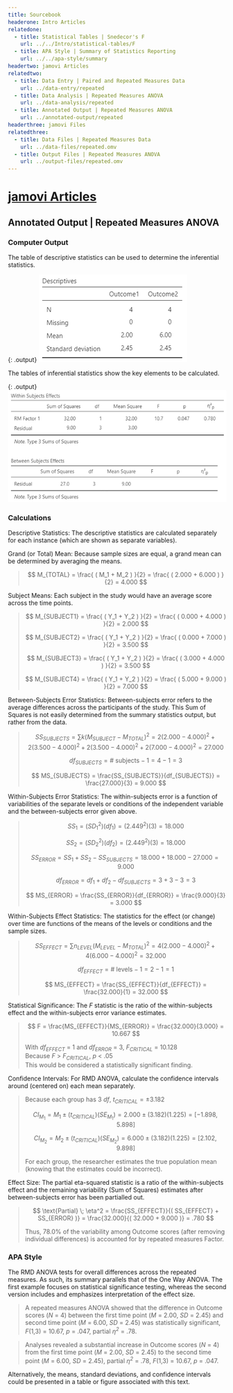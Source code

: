 ```yaml
---
title: Sourcebook
headerone: Intro Articles
relatedone:
  - title: Statistical Tables | Snedecor's F
    url: ../../Intro/statistical-tables/F
  - title: APA Style | Summary of Statistics Reporting
    url: ../../apa-style/summary
headertwo: jamovi Articles
relatedtwo:
  - title: Data Entry | Paired and Repeated Measures Data
    url: ../data-entry/repeated
  - title: Data Analysis | Repeated Measures ANOVA
    url: ../data-analysis/repeated
  - title: Annotated Output | Repeated Measures ANOVA
    url: ../annotated-output/repeated
headerthree: jamovi Files
relatedthree:
  - title: Data Files | Repeated Measures Data
    url: ../data-files/repeated.omv
  - title: Output Files | Repeated Measures ANOVA
    url: ../output-files/repeated.omv
---
```


# [jamovi Articles](../index.md)

## Annotated Output | Repeated Measures ANOVA

### Computer Output

The table of descriptive statistics can be used to determine the inferential statistics.

{: .output}
![Screenshot of descriptive table](repeated2.png)

The tables of inferential statistics show the key elements to be calculated.

{: .output}
![Screenshot of inferential table](repeated3.png)

### Calculations

Descriptive Statistics: The descriptive statistics are calculated separately for each instance (which are shown as separate variables).

Grand (or Total) Mean: Because sample sizes are equal, a grand mean can be determined by averaging the means.

> $$ M_{TOTAL} = \frac{ ( M_1 + M_2 ) }{2} = \frac{ ( 2.000 + 6.000 ) }{2} = 4.000 $$

Subject Means: Each subject in the study would have an average score across the time points.

> $$ M_{SUBJECT1} = \frac{ ( Y_1 + Y_2 ) }{2} = \frac{ ( 0.000 + 4.000 ) }{2} = 2.000 $$
>
> $$ M_{SUBJECT2} = \frac{ ( Y_1 + Y_2 ) }{2} = \frac{ ( 0.000 + 7.000 ) }{2} = 3.500 $$
>
> $$ M_{SUBJECT3} = \frac{ ( Y_1 + Y_2 ) }{2} = \frac{ ( 3.000 + 4.000 ) }{2} = 3.500 $$
>
> $$ M_{SUBJECT4} = \frac{ ( Y_1 + Y_2 ) }{2} = \frac{ ( 5.000 + 9.000 ) }{2} = 7.000 $$

Between-Subjects Error Statistics: Between-subjects error refers to the average differences across the participants of the study. This Sum of Squares is not easily determined from the summary statistics output, but rather from the data.

> $$ SS_{SUBJECTS} = \sum k (M_{SUBJECT} - M_{TOTAL})^2 = 2 ( 2.000 - 4.000 )^2 + 2 ( 3.500 - 4.000 )^2 + 2 ( 3.500 - 4.000 )^2 + 2 ( 7.000 - 4.000 )^2 = 27.000  $$
>
> $$ df_{SUBJECTS} = \text{# subjects} − 1 = 4 − 1 = 3 $$
>
> $$ MS_{SUBJECTS} = \frac{SS_{SUBJECTS}}{df_{SUBJECTS}} = \frac{27.000}{3} = 9.000 $$

Within-Subjects Error Statistics: The within-subjects error is a function of variabilities of the separate levels or conditions of the independent variable and the between-subjects error given above.

> $$ SS_1 = ( SD_1^2 ) ( df_1 ) = ( 2.449^2 ) ( 3 ) = 18.000 $$
>
> $$ SS_2 = ( SD_2^2 ) ( df_2 ) = ( 2.449^2 ) ( 3 ) = 18.000 $$
>
> $$ SS_{ERROR} = SS_1 + SS_2 - SS_{SUBJECTS} = 18.000 + 18.000 - 27.000 = 9.000 $$
>
> $$ df_{ERROR} = df_1 + df_2 - df_{SUBJECTS} = 3 + 3 - 3 = 3 $$
>
> $$ MS_{ERROR} = \frac{SS_{ERROR}}{df_{ERROR}} = \frac{9.000}{3} = 3.000 $$

Within-Subjects Effect Statistics: The statistics for the effect (or change) over time are functions of the means of the levels or conditions and the sample sizes.

> $$ SS_{EFFECT} = \sum n_{LEVEL} (M_{LEVEL} - M_{TOTAL})^2 = 4 ( 2.000 - 4.000 )^2 + 4 ( 6.000 - 4.000 )^2 = 32.000  $$
>
> $$ df_{EFFECT} = \text{# levels} − 1 = 2 − 1 = 1 $$
>
> $$ MS_{EFFECT} = \frac{SS_{EFFECT}}{df_{EFFECT}} = \frac{32.000}{1} = 32.000 $$

Statistical Significance: The *F* statistic is the ratio of the within-subjects effect and the within-subjects error variance estimates. 

> $$ F = \frac{MS_{EFFECT}}{MS_{ERROR}} = \frac{32.000}{3.000} = 10.667 $$
>
> With *df<sub>EFFECT</sub>* = 1 and *df<sub>ERROR</sub>* = 3, *F<sub>CRITICAL</sub>* = 10.128  
> Because *F* > *F<sub>CRITICAL</sub>*, *p* < .05  
> This would be considered a statistically significant finding.

Confidence Intervals: For RMD ANOVA, calculate the confidence intervals around (centered on) each mean separately.

> Because each group has 3 *df*, *t<sub>CRITICAL</sub>* = ±3.182
>
> $$ CI_{M_1} = M_1 \pm (t_{CRITICAL}) (SE_{M_1}) = 2.000 \pm (3.182) (1.225) = [ −1.898, 5.898 ] $$
>
> $$ CI_{M_2} = M_2 \pm (t_{CRITICAL}) (SE_{M_2}) = 6.000 \pm (3.182) (1.225) = [ 2.102, 9.898 ] $$
>
> For each group, the researcher estimates the true population mean (knowing that the estimates could be incorrect).

Effect Size: The partial eta-squared statistic is a ratio of the within-subjects effect and the remaining variability (Sum of Squares) estimates after between-subjects error has been partialled out.

> $$ \text{Partial} \; \eta^2 = \frac{SS_{EFFECT}}{( SS_{EFFECT} + SS_{ERROR} )} = \frac{32.000}{( 32.000 + 9.000 )} = .780 $$
>
> Thus, 78.0% of the variability among Outcome scores (after removing individual differences) is accounted for by repeated measures Factor.

### APA Style

The RMD ANOVA tests for overall differences across the repeated measures. As such, its summary parallels that of the One Way ANOVA. The first example focuses on statistical significance testing, whereas the second version includes and emphasizes interpretation of the effect size. 

> A repeated measures ANOVA showed that the difference in Outcome scores (*N* = 4) between the first time point (*M* = 2.00, *SD* = 2.45) and second time point (*M* = 6.00, *SD* = 2.45) was statistically significant, *F*(1,3) = 10.67, *p* = .047, partial *η<sup>2</sup>* = .78.

> Analyses revealed a substantial increase in Outcome scores (*N* = 4) from the first time point (*M* = 2.00, *SD* = 2.45) to the second time point (*M* = 6.00, *SD* = 2.45), partial *η<sup>2</sup>* = .78, *F*(1,3) = 10.67, *p* = .047.

Alternatively, the means, standard deviations, and confidence intervals could be presented in a table or figure associated with this text.
